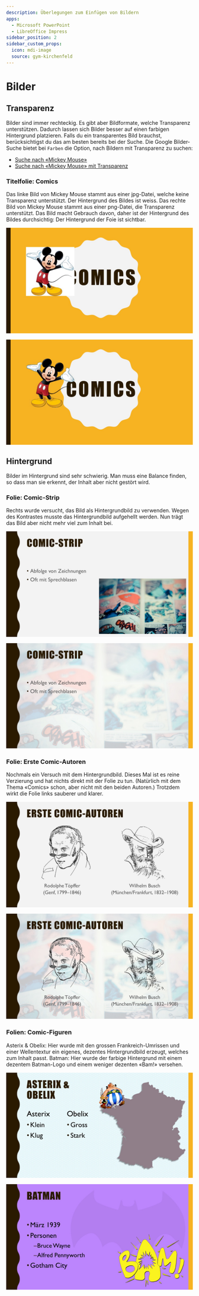 ```yaml
---
description: Überlegungen zum Einfügen von Bildern
apps:
  - Microsoft PowerPoint
  - LibreOffice Impress
sidebar_position: 2
sidebar_custom_props:
  icon: mdi-image
  source: gym-kirchenfeld
---
```


# Bilder




## Transparenz
Bilder sind immer rechteckig. Es gibt aber Bildformate, welche Transparenz unterstützen. Dadurch lassen sich Bilder besser auf einen farbigen Hintergrund platzieren. Falls du ein transparentes Bild brauchst, berücksichtigst du das am besten bereits bei der Suche. Die Google Bilder-Suche bietet bei `Farben` die Option, nach Bildern mit Transparenz zu suchen:

* [Suche nach «Mickey Mouse»](https://www.google.ch/search?q=mickey+mouse&tbm=isch)
* [Suche nach «Mickey Mouse» mit Transparenz](https://www.google.ch/search?q=mickey+mouse&tbm=isch&tbs=ic:trans)

### Titelfolie: Comics
Das linke Bild von Mickey Mouse stammt aus einer jpg-Datei, welche keine Transparenz unterstützt. Der Hintergrund des Bildes ist weiss.
Das rechte Bild von Mickey Mouse stammt aus einer png-Datei, die Transparenz unterstützt. Das Bild macht Gebrauch davon, daher ist der Hintergrund des Bildes durchsichtig: Der Hintergrund der Foie ist sichtbar.

<ImagesBox caption="Titelfolie «Comics» ohne und mit Transparenz">

![](./images/comics/Slide1.jpg "ohne Transparenz")<!-- {.zoom} -->

![](./images/comics/Slide2.jpg "mit Transparenz")<!-- {.zoom} -->

</ImagesBox>

## Hintergrund
Bilder im Hintergrund sind sehr schwierig. Man muss eine Balance finden, so dass man sie erkennt, der Inhalt aber nicht gestört wird.

### Folie: Comic-Strip
Rechts wurde versucht, das Bild als Hintergrundbild zu verwenden. Wegen des Kontrastes musste das Hintergrundbild aufgehellt werden. Nun trägt das Bild aber nicht mehr viel zum Inhalt bei.

<ImagesBox caption="Folie «Comic-Strip» normales Bild und Hintergrundbild">

![](./images/comics/Slide3.jpg "normales Bild")<!-- {.zoom} -->

![](./images/comics/Slide4.jpg "als Hintergrundbild")<!-- {.zoom} -->

</ImagesBox>

### Folie: Erste Comic-Autoren
Nochmals ein Versuch mit dem Hintergrundbild. Dieses Mal ist es reine Verzierung und hat nichts direkt mit der Folie zu tun. (Natürlich mit dem Thema «Comics» schon, aber nicht mit den beiden Autoren.) Trotzdem wirkt die Folie links sauberer und klarer.

<ImagesBox caption="Folie «Erste Comic-Autoren» ohne und mit Hintergrundbild">

![](./images/comics/Slide5.jpg "ohne Hintergrund")<!-- {.zoom} -->

![](./images/comics/Slide6.jpg "mit Hintergrund")<!-- {.zoom} -->

</ImagesBox>

### Folien: Comic-Figuren
Asterix & Obelix: Hier wurde mit den grossen Frankreich-Umrissen und einer Wellentextur ein eigenes, dezentes Hintergrundbild erzeugt, welches zum Inhalt passt.
Batman: Hier wurde der farbige Hintergrund mit einem dezentem Batman-Logo und einem weniger dezenten «Bam!» versehen.

<ImagesBox caption="Folie «Comics» ohne und mit Hintergrundbild">

![](./images/comics/Slide7.jpg "ohne Hintergrund")<!-- {.zoom} -->

![](./images/comics/Slide8.jpg "mit Hintergrundbild")<!-- {.zoom} -->

</ImagesBox>
